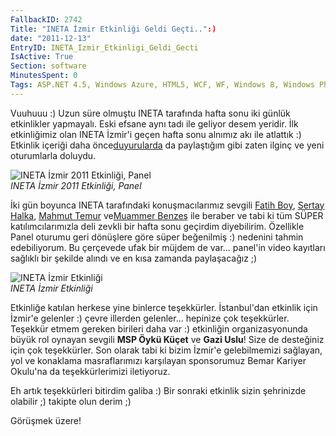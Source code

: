 ```yaml
---
FallbackID: 2742
Title: "INETA İzmir Etkinliği Geldi Geçti..":)
date: "2011-12-13"
EntryID: INETA_Izmir_Etkinligi_Geldi_Gecti
IsActive: True
Section: software
MinutesSpent: 0
Tags: ASP.NET 4.5, Windows Azure, HTML5, WCF, WF, Windows 8, Windows Phone, Windows Phone 7.5, Windows Server 8
---
```

Vuuhuuu :) Uzun süre olmuştu INETA tarafında hafta sonu iki günlük
etkinlikler yapmayalı. Eski efsane aynı tadı ile geliyor desem yeridir.
İlk etkinliğimiz olan INETA İzmir'i geçen hafta sonu alnımız akı ile
atlattık :) Etkinlik içeriği daha
önce[duyurularda](http://daron.yondem.com/tr/post/Yazilimcilar_Izmir_de_Bulusuyor)
da paylaştığım gibi zaten ilginç ve yeni oturumlarla doluydu.

![INETA İzmir 2011 Etkinliği,
Panel](media/INETA_Izmir_Etkinligi_Geldi_Gecti/ineta_izmir_1.jpg)\
*INETA İzmir 2011 Etkinliği, Panel*

İki gün boyunca INETA tarafındaki konuşmacılarımız sevgili [Fatih
Boy](http://www.enterprisecoding.com/blog/post/yazilimcilar-izmirde-bulustu),
[Sertay Halka](http://mct.sertayhalka.com/), [Mahmut
Temur](http://www.mahmuttemur.com/) ve[Muammer
Benzeş](http://www.muammerbenzes.com/) ile beraber ve tabi ki tüm SÜPER
katılımcılarımızla deli zevkli bir hafta sonu geçirdim diyebilirim.
Özellikle Panel oturumu geri dönüşlere göre süper beğenilmiş :) nedenini
tahmin edebiliyorum. Bu çerçevede ufak bir müjdem de var... panel'in
video kayıtları sağlıklı bir şekilde alındı ve en kısa zamanda
paylaşacağız ;)

![INETA İzmir
Etkinliği](media/INETA_Izmir_Etkinligi_Geldi_Gecti/ineta_izmir_2.jpg)\
*INETA İzmir Etkinliği*

Etkinliğe katılan herkese yine binlerce teşekkürler. İstanbul'dan
etkinlik için İzmir'e gelenler :) çevre illerden gelenler... hepinize
çok teşekkürler. Teşekkür etmem gereken birileri daha var :) etkinliğin
organizasyonunda büyük rol oynayan sevgili **MSP Öykü Küçet** ve **Gazi
Uslu**! Size de desteğiniz için çok teşekkürler. Son olarak tabi ki
bizim İzmir'e gelebilmemizi sağlayan, yol ve konaklama masraflarımızı
karşılayan sponsorumuz Bemar Kariyer Okulu'na da teşekkürlerimizi
iletiyoruz.

Eh artık teşekkürleri bitirdim galiba :) Bir sonraki etkinlik sizin
şehrinizde olabilir ;) takipte olun derim ;)

Görüşmek üzere!


